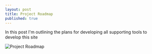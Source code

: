 ```yaml
---
layout: post
title: Project Roadmap
published: true
---
```


In this post I'm outlining the plans for developing all supporting tools to develop this site

![Project Roadmap](https://trello.com/b/IP34qsd1/the-road-to-home-page.png "Project Roadmap")
